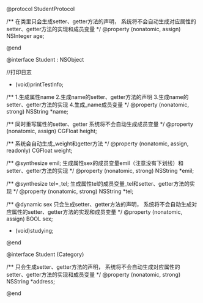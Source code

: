 

@protocol StudentProtocol

/**
 在类里只会生成setter、getter方法的声明，
 系统将不会自动生成对应属性的setter、getter方法的实现和成员变量
 */
@property (nonatomic, assign) NSInteger age;

@end



@interface Student : NSObject <StudentProtocol>

//打印日志
+ (void)printTestInfo;

/**
 1.生成属性name
 2.生成name的setter、getter方法的声明
 3.生成name的setter、getter方法的实现
 4.生成_name成员变量
 */
@property (nonatomic, strong) NSString *name;

/**
 同时重写属性的setter、getter
 系统将不会自动生成成员变量
 */
@property (nonatomic, assign) CGFloat height;

/**
 系统会自动生成_weight和getter方法
 */
@property (nonatomic, assign, readonly) CGFloat weight;

/**
 @synthesize emil;
 生成属性sex的成员变量emil（注意没有下划线）和setter、getter方法的实现
 */
@property (nonatomic, strong) NSString *emil;

/**
 @synthesize tel=_tel;
 生成属性tel的成员变量_tel和setter、getter方法的实现
 */
@property (nonatomic, strong) NSString *tel;

/**
 @dynamic sex
 只会生成setter、getter方法的声明，
 系统将不会自动生成对应属性的setter、getter方法的实现和成员变量
 */
@property (nonatomic, assign) BOOL sex;

- (void)studying;


@end


@interface Student (Category)

/**
 只会生成setter、getter方法的声明，
 系统将不会自动生成对应属性的setter、getter方法的实现和成员变量
 */
@property (nonatomic, strong) NSString *address;

@end
